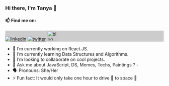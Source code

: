 ### Hi there, I'm Tanya 👋

<!--
**tanyasingh27/tanyasingh27** is a ✨ _special_ ✨ repository because its `README.md` (this file) appears on your GitHub profile.
-->
#### 📫 Find me on:
<div style="background-color: #ccc">
<a href="https://www.linkedin.com/in/tanyasingh27"><img src="https://github.com/tanyasingh27/tanyasingh27/blob/master/images/linkedin.png" alt="linkedin" /></a>
<a href="https://twitter.com/SinghCode"><img src="https://github.com/tanyasingh27/tanyasingh27/blob/master/images/twitter.png" alt="twitter" /></a>
<a href="https://medium.com/code-tad"><img src="https://github.com/tanyasingh27/tanyasingh27/blob/master/images/code-tad.png" alt="blog" width="32px" height="32px" /></a>
</div> 


- 🔭 I’m currently working on React.JS.
- 🌱 I’m currently learning Data Structures and Algorithms.
- 👯 I’m looking to collaborate on cool projects.
- 💬 Ask me about JavaScript, DS, Memes, Techs, Paintings ? - 
- :speaking_head: Pronouns: She/Her
- ⚡ Fun fact: It would only take one hour to drive :car: to space :milky_way:

<!--
![Tanya Singh github stats](https://github-readme-stats.vercel.app/api?username=tanyasingh27&show_icons=true)
-->
